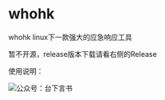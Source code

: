 # whohk
whohk linux下一款强大的应急响应工具

暂不开源，release版本下载请看右侧的Release

使用说明：

![公众号：台下言书](https://github.com/heikanet/whohk/blob/master/%E5%85%AC%E4%BC%97%E5%8F%B7%EF%BC%9A%E5%8F%B0%E4%B8%8B%E8%A8%80%E4%B9%A6.jpg)
